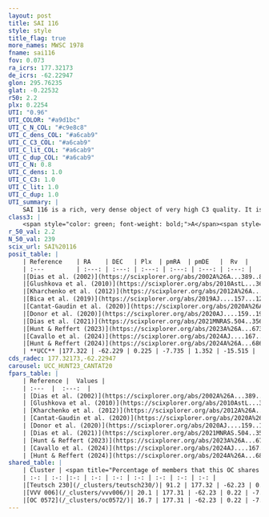 ```yaml
---
layout: post
title: SAI 116
style: style
title_flag: true
more_names: MWSC 1978
fname: sai116
fov: 0.073
ra_icrs: 177.32173
de_icrs: -62.22947
glon: 295.76235
glat: -0.22532
r50: 2.2
plx: 0.2254
UTI: "0.96"
UTI_COLOR: "#a9d1bc"
UTI_C_N_COL: "#c9e8c8"
UTI_C_dens_COL: "#a6cab9"
UTI_C_C3_COL: "#a6cab9"
UTI_C_lit_COL: "#a6cab9"
UTI_C_dup_COL: "#a6cab9"
UTI_C_N: 0.8
UTI_C_dens: 1.0
UTI_C_C3: 1.0
UTI_C_lit: 1.0
UTI_C_dup: 1.0
UTI_summary: |
    SAI 116 is a rich, very dense object of very high C3 quality. It is very well-studied in the literature. This object shares a large percentage of members with 3 later reported entries.
class3: |
    <span style="color: green; font-weight: bold;">A</span><span style="color: green; font-weight: bold;">A</span>
r_50_val: 2.2
N_50_val: 239
scix_url: SAI%20116
posit_table: |
    | Reference    | RA    | DEC   | Plx  | pmRA  | pmDE   |  Rv  |
    | :---         | :---: | :---: | :---: | :---: | :---: | :---: |
    |[Dias et al. (2002)](https://scixplorer.org/abs/2002A%26A...389..871D) | 177.325 | -62.23 | -- | -6.58 | -1.14 | -- |
    |[Glushkova et al. (2010)](https://scixplorer.org/abs/2010AstL...36...75G) | 177.325 | -62.23 | -- | -- | -- | -- |
    |[Kharchenko et al. (2012)](https://scixplorer.org/abs/2012A%26A...543A.156K) | 177.322 | -62.225 | -- | -7.9 | -1.13 | -- |
    |[Bica et al. (2019)](https://scixplorer.org/abs/2019AJ....157...12B) | 177.315 | -62.233 | -- | -- | -- | -- |
    |[Cantat-Gaudin et al. (2020)](https://scixplorer.org/abs/2020A%26A...640A...1C) | 177.324 | -62.226 | 0.206 | -7.729 | 1.339 | -- |
    |[Donor et al. (2020)](https://scixplorer.org/abs/2020AJ....159..199D) | 177.322 | -62.225 | -- | -7.74 | 1.28 | -14.1 |
    |[Dias et al. (2021)](https://scixplorer.org/abs/2021MNRAS.504..356D) | 177.348 | -62.222 | 0.207 | -7.755 | 1.348 | -15.591 |
    |[Hunt & Reffert (2023)](https://scixplorer.org/abs/2023A%26A...673A.114H) | 177.316 | -62.226 | 0.23 | -7.703 | 1.349 | -15.597 |
    |[Cavallo et al. (2024)](https://scixplorer.org/abs/2024AJ....167...12C) | 177.341 | -62.227 | 0.233 | -- | -- | -- |
    |[Hunt & Reffert (2024)](https://scixplorer.org/abs/2024A%26A...686A..42H) | 177.316 | -62.226 | 0.23 | -7.703 | 1.349 | -15.597 |
    | **UCC** |177.322 | -62.229 | 0.225 | -7.735 | 1.352 | -15.515 | 
cds_radec: 177.32173,-62.22947
carousel: UCC_HUNT23_CANTAT20
fpars_table: |
    | Reference |  Values |
    | :---  |  :---:  |
    | [Dias et al. (2002)](https://scixplorer.org/abs/2002A%26A...389..871D) | `E(B-V)=0.98, Dist=2200.0, Age=8.6` |
    | [Glushkova et al. (2010)](https://scixplorer.org/abs/2010AstL...36...75G) | `E(B-V)=0.98, Dm=11.72, Age=8.6` |
    | [Kharchenko et al. (2012)](https://scixplorer.org/abs/2012A%26A...543A.156K) | `e_bv=0.979, distance=2382, log_age=8.685` |
    | [Cantat-Gaudin et al. (2020)](https://scixplorer.org/abs/2020A%26A...640A...1C) | `AVNN=2.14, DMNN=13.08, AgeNN=8.1` |
    | [Donor et al. (2020)](https://scixplorer.org/abs/2020AJ....159..199D) | `Fe/H=0.16` |
    | [Dias et al. (2021)](https://scixplorer.org/abs/2021MNRAS.504..356D) | `Av=2.456, Dist=3227, logage=8.713, [Fe/H]=0.285` |
    | [Hunt & Reffert (2023)](https://scixplorer.org/abs/2023A%26A...673A.114H) | `AV50=2.896, diffAV50=2.591, MOD50=12.934, logAge50=7.794` |
    | [Cavallo et al. (2024)](https://scixplorer.org/abs/2024AJ....167...12C) | `AV50=2.86, dMod50=12.82, logAge50=8.16, [Fe/H]50=0.58` |
    | [Hunt & Reffert (2024)](https://scixplorer.org/abs/2024A%26A...686A..42H) | `MassJ=2237.79` |
shared_table: |
    | Cluster | <span title="Percentage of members that this OC shares with the ones listed">%</span>   | RA   | DEC   | Plx   | pmRA  | pmDE  | Rv | UTI |
    | :-: | :-: |:-: | :-: | :-: | :-: | :-: | :-: | :-: |
    |[Teutsch 230](/_clusters/teutsch230/)| 91.2 | 177.32 | -62.23 | 0.23 | -7.72 | 1.36 | -15.47 |0.03 |
    |[VVV 006](/_clusters/vvv006/)| 20.1 | 177.31 | -62.23 | 0.22 | -7.74 | 1.32 | -15.42 |0.0 |
    |[OC 0572](/_clusters/oc0572/)| 16.7 | 177.31 | -62.23 | 0.22 | -7.74 | 1.36 | -15.42 |0.0 |
---
```

